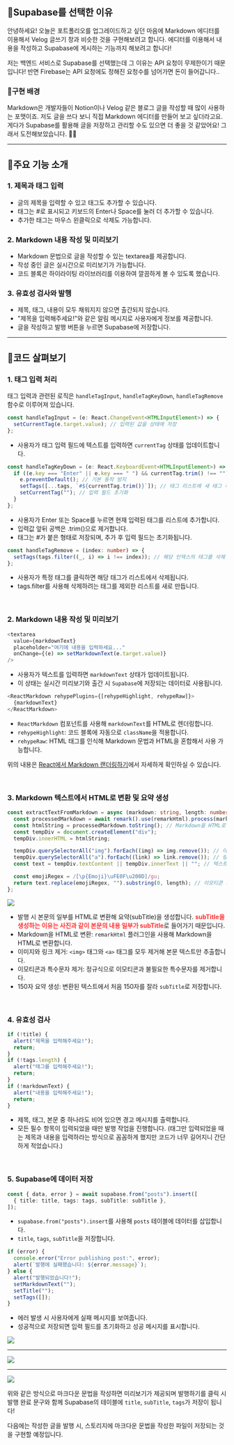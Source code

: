 ## 🦮Supabase를 선택한 이유

안녕하세요! 오늘은 포트폴리오를 업그레이드하고 싶던 마음에 Markdown 에디터를 이용해서 Velog 글쓰기 창과 비슷한 것을 구현해보려고 합니다. 에디터를 이용해서 내용을 작성하고 Supabase에 게시하는 기능까지 해보려고 합니다!

저는 백엔드 서비스로 Supabase를 선택했는데 그 이유는 API 요청이 무제한이기 때문입니다! 반면 Firebase는 API 요청에도 정해진 요청수를 넘어가면 돈이 들어갑니다..

### 🦄구현 배경
Markdown은 개발자들이 Notion이나 Velog 같은 블로그 글을 작성할 때 많이 사용하는 포맷이죠. 저도 글을 쓰다 보니 직접 Markdown 에디터를 만들어 보고 싶더라고요. 게다가 Supabase를 활용해 글을 저장하고 관리할 수도 있으면 더 좋을 것 같았어요! 그래서 도전해보았습니다. 🎉🎉

***

## 🦮주요 기능 소개

### 1. 제목과 태그 입력
* 글의 제목을 입력할 수 있고 태그도 추가할 수 있습니다.
* 태그는 #로 표시되고 키보드의 Enter나 Space를 눌러 더 추가할 수 있습니다.
* 추가한 태그는 마우스 왼클릭으로 삭제도 가능합니다.

### 2. Markdown 내용 작성 및 미리보기
* Markdown 문법으로 글을 작성할 수 있는 textarea를 제공합니다.
* 작성 중인 글은 실시간으로 미리보기가 가능합니다.
* 코드 블록은 하이라이팅 라이브러리를 이용하여 깔끔하게 볼 수 있도록 했습니다.

### 3. 유효성 검사와 발행
* 제목, 태그, 내용이 모두 채워지지 않으면 출간되지 않습니다.
* "제목을 입력해주세요!"와 같은 알림 메시지로 사용자에게 정보를 제공합니다.
* 글을 작성하고 발행 버튼을 누르면 Supabase에 저장합니다.

***

## 🦮코드 살펴보기

### 1. 태그 입력 처리
태그 입력과 관련된 로직은 `handleTagInput`, `handleTagKeyDown`, `handleTagRemove` 함수로 이루어져 있습니다.


```typescript
const handleTagInput = (e: React.ChangeEvent<HTMLInputElement>) => {
  setCurrentTag(e.target.value); // 입력된 값을 상태에 저장
};
```

* 사용자가 태그 입력 필드에 텍스트를 입력하면 `currentTag` 상태를 업데이트합니다.

```typescript
const handleTagKeyDown = (e: React.KeyboardEvent<HTMLInputElement>) => {
  if ((e.key === "Enter" || e.key === " ") && currentTag.trim() !== "") {
    e.preventDefault(); // 기본 동작 방지
    setTags([...tags, `#${currentTag.trim()}`]); // 태그 리스트에 새 태그 추가
    setCurrentTag(""); // 입력 필드 초기화
  }
};
```
* 사용자가 Enter 또는 Space를 누르면 현재 입력된 태그를 리스트에 추가합니다.
* 입력값 앞뒤 공백은 .trim()으로 제거합니다.
* 태그는 #가 붙은 형태로 저장되며, 추가 후 입력 필드는 초기화됩니다.

```typescript
const handleTagRemove = (index: number) => {
  setTags(tags.filter((_, i) => i !== index)); // 해당 인덱스의 태그를 삭제
};
```

* 사용자가 특정 태그를 클릭하면 해당 태그가 리스트에서 삭제됩니다.
* tags.filter를 사용해 삭제하려는 태그를 제외한 리스트를 새로 만듭니다.

<br/>

### 2. Markdown 내용 작성 및 미리보기

```typescript
<textarea
  value={markdownText}
  placeholder="여기에 내용을 입력하세요..."
  onChange={(e) => setMarkdownText(e.target.value)}
/>
```

* 사용자가 텍스트를 입력하면 `markdownText` 상태가 업데이트됩니다.
* 이 상태는 실시간 미리보기와 출간 시 `Supabase`에 저장되는 데이터로 사용됩니다.

```typescript
<ReactMarkdown rehypePlugins={[rehypeHighlight, rehypeRaw]}>
  {markdownText}
</ReactMarkdown>
```

* `ReactMarkdown` 컴포넌트를 사용해 `markdownText`를 HTML로 렌더링합니다.
* `rehypeHighlight`: 코드 블록에 자동으로 `className`을 적용합니다.
* `rehypeRaw`: HTML 태그를 인식해 Markdown 문법과 HTML을 혼합해서 사용 가능합니다.

위의 내용은 [React에서 Markdown 랜더링하기](https://www.2taeyoon.com/ps/React%EC%97%90%EC%84%9C-Markdown-%EB%9E%9C%EB%8D%94%EB%A7%81%ED%95%98%EA%B8%B0)에서 자세하게 확인하실 수 있습니다.

<br/>

### 3. Markdown 텍스트에서 HTML로 변환 및 요약 생성

```typescript
const extractTextFromMarkdown = async (markdown: string, length: number) => {
  const processedMarkdown = await remark().use(remarkHtml).process(markdown);
  const htmlString = processedMarkdown.toString(); // Markdown을 HTML로 변환
  const tempDiv = document.createElement("div");
  tempDiv.innerHTML = htmlString;

  tempDiv.querySelectorAll("img").forEach((img) => img.remove()); // 이미지 제거
  tempDiv.querySelectorAll("a").forEach((link) => link.remove()); // 링크 제거
  const text = tempDiv.textContent || tempDiv.innerText || ""; // 텍스트만 추출

  const emojiRegex = /[\p{Emoji}\uFE0F\u200D]/gu;
  return text.replace(emojiRegex, "").substring(0, length); // 이모티콘 제거 후 150자 반환
};
```

<img src="/images/publishing_study/16/image1.webp"/>

* 발행 시 본문의 일부를 HTML로 변환해 요약(subTitle)을 생성합니다. <span style='color: #ff3333'>**subTitle을 생성하는 이유는 사진과 같이 본문의 내용 일부가 subTitle**</span>로 들어가기 때문입니다.
* Markdown을 HTML로 변환: `remarkHtml` 플러그인을 사용해 Markdown을 HTML로 변환합니다.
* 이미지와 링크 제거: `<img>` 태그와 `<a>` 태그를 모두 제거해 본문 텍스트만 추출합니다.
* 이모티콘과 특수문자 제거: 정규식으로 이모티콘과 불필요한 특수문자를 제거합니다.
* 150자 요약 생성: 변환된 텍스트에서 처음 150자를 잘라 `subTitle`로 저장합니다.

<br/>

### 4. 유효성 검사

```typescript
if (!title) {
  alert("제목을 입력해주세요!");
  return;
}
if (!tags.length) {
  alert("태그를 입력해주세요!");
  return;
}
if (!markdownText) {
  alert("내용을 입력해주세요!");
  return;
}
```
* 제목, 태그, 본문 중 하나라도 비어 있으면 경고 메시지를 출력합니다.
* 모든 필수 항목이 입력되었을 때만 발행 작업을 진행합니다.
(태그만 입력되었을 때는 제목과 내용을 입력하라는 방식으로 꼼꼼하게 했지만 코드가 너무 길어지니 간단하게 적었습니다.)

<br/>

### 5. Supabase에 데이터 저장

```typescript
const { data, error } = await supabase.from("posts").insert([
  { title: title, tags: tags, subTitle: subTitle },
]);
```

* `supabase.from("posts").insert`를 사용해 `posts` 테이블에 데이터를 삽입합니다.
* `title`, `tags`, `subTitle`을 저장합니다.

```typescript
if (error) {
  console.error("Error publishing post:", error);
  alert(`발행에 실패했습니다: ${error.message}`);
} else {
  alert("발행되었습니다!");
  setMarkdownText("");
  setTitle("");
  setTags([]);
}
```
* 에러 발생 시 사용자에게 실패 메시지를 보여줍니다.
* 성공적으로 저장되면 입력 필드를 초기화하고 성공 메시지를 표시합니다.

<img src="/images/publishing_study/16/image2.webp"/>

***

<img src="/images/publishing_study/16/image3.webp"/>

***

<img src="/images/publishing_study/16/image4.webp"/>

위와 같은 방식으로 마크다운 문법을 작성하면 미리보기가 제공되며 발행하기를 클릭 시 발행 완료 문구와 함께 Supabase의 테이블에 `title`, `subTitle`, `tags`가 저장이 됩니다!

다음에는 작성한 글을 발행 시, 스토리지에 마크다운 문법을 작성한 파일이 저장되는 것을 구현할 예정입니다.